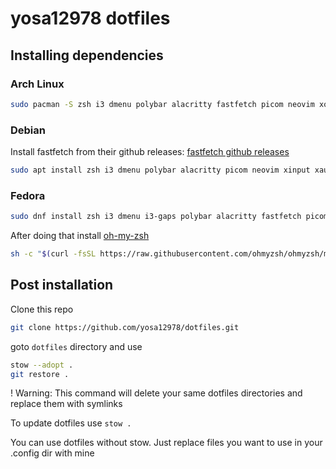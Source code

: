 # yosa12978 dotfiles

## Installing dependencies


### Arch Linux

```bash
sudo pacman -S zsh i3 dmenu polybar alacritty fastfetch picom neovim xorg-xinput xautolock stow nitrogen rofi lxappearance brightnessctl
```

### Debian

Install fastfetch from their github releases: [fastfetch github releases](https://github.com/fastfetch-cli/fastfetch/releases)

```bash
sudo apt install zsh i3 dmenu polybar alacritty picom neovim xinput xautolock stow nitrogen rofi lxappearance brightnessctl
```


### Fedora

```bash
sudo dnf install zsh i3 dmenu i3-gaps polybar alacritty fastfetch picom neovim xinput xautolock stow nitrogen lxappearance rofi brightnessctl
```


After doing that install [oh-my-zsh](https://ohmyz.sh/#install)

```bash
sh -c "$(curl -fsSL https://raw.githubusercontent.com/ohmyzsh/ohmyzsh/master/tools/install.sh)"
```

## Post installation

Clone this repo

```bash
git clone https://github.com/yosa12978/dotfiles.git
```

goto ```dotfiles``` directory and use

```bash
stow --adopt .
git restore .
```
! Warning: This command will delete your same dotfiles directories and replace them with symlinks


To update dotfiles use ```stow .```

You can use dotfiles without stow. Just replace files you want to use in your .config dir with mine 
